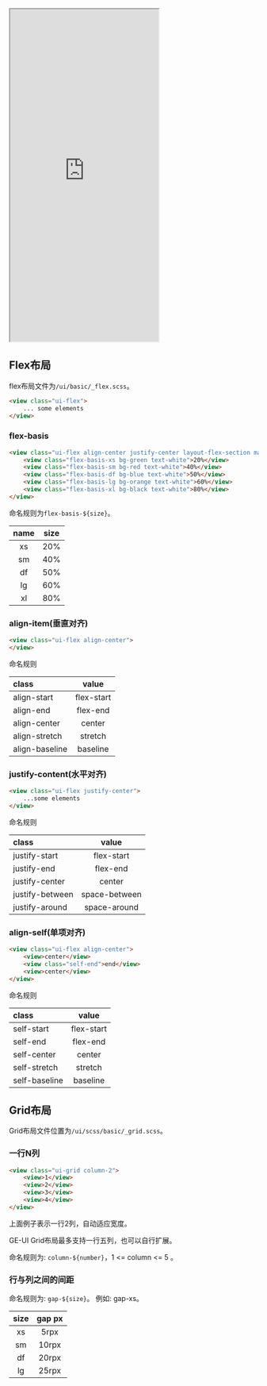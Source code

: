 <div class="simulator">
    <iframe src="https://jamechou.github.io/geui-h5/#/pages/basic/layout" height="670px"></iframe>
</div>

## Flex布局
flex布局文件为`/ui/basic/_flex.scss`。

```html
<view class="ui-flex">
    ... some elements
</view>
```

### flex-basis

```html
<view class="ui-flex align-center justify-center layout-flex-section margin-top">
    <view class="flex-basis-xs bg-green text-white">20%</view>
    <view class="flex-basis-sm bg-red text-white">40%</view>
    <view class="flex-basis-df bg-blue text-white">50%</view>
    <view class="flex-basis-lg bg-orange text-white">60%</view>
    <view class="flex-basis-xl bg-black text-white">80%</view>
</view>
```

命名规则为`flex-basis-${size}`。

|name|size|
|:----:|:----:|
|xs|20%|
|sm|40%|
|df|50%|
|lg|60%|
|xl|80%|

### align-item(垂直对齐)
```html
<view class="ui-flex align-center">
</view>
```

命名规则

|class|value|
|:----|:----:|
|align-start|flex-start|
|align-end|flex-end|
|align-center|center|
|align-stretch|stretch|
|align-baseline|baseline|

### justify-content(水平对齐)
```html
<view class="ui-flex justify-center">
    ...some elements
</view>
```

命名规则

|class|value|
|:----|:----:|
|justify-start|flex-start|
|justify-end|flex-end|
|justify-center|center|
|justify-between|space-between|
|justify-around|space-around|

### align-self(单项对齐)
```html
<view class="ui-flex align-center">
    <view>center</view>
    <view class="self-end">end</view>
    <view>center</view>
</view>
```

命名规则

|class|value|
|:----|:----:|
|self-start|flex-start|
|self-end|flex-end|
|self-center|center|
|self-stretch|stretch|
|self-baseline|baseline|

## Grid布局
Grid布局文件位置为`/ui/scss/basic/_grid.scss`。

### 一行N列
```html
<view class="ui-grid column-2">
    <view>1</view>
    <view>2</view>
    <view>3</view>
    <view>4</view>
</view>
```

上面例子表示一行2列，自动适应宽度。

GE-UI Grid布局最多支持一行五列，也可以自行扩展。

命名规则为: `column-${number}`，1 <= column <= 5 。

### 行与列之间的间距
命名规则为: `gap-${size}`。 例如: gap-xs。

|size|gap px|
|:----:|:----:|
|xs|5rpx|
|sm|10rpx|
|df|20rpx|
|lg|25rpx|